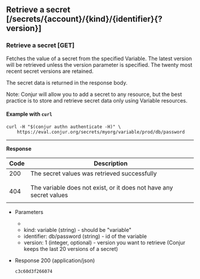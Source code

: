 ## Retrieve a secret [/secrets/{account}/{kind}/{identifier}{?version}]

### Retrieve a secret [GET]

Fetches the value of a secret from the specified Variable. The latest version will be retrieved unless the version parameter is specified. The twenty most recent secret versions are retained.

The secret data is returned in the response body.

Note: Conjur will allow you to add a secret to any resource, but the best practice is to store and retrieve secret data only using Variable resources.

#### Example with `curl`

```
curl -H "$(conjur authn authenticate -H)" \
    https://eval.conjur.org/secrets/myorg/variable/prod/db/password
```

---

**Response**

| Code | Description                                                  |
|------|--------------------------------------------------------------|
|  200 | The secret values was retrieved successfully                 |
|<!-- include(partials/http_401.md) -->|
|<!-- include(partials/http_403.md) -->|
|  404 | The variable does not exist, or it does not have any secret values |
|<!-- include(partials/http_422.md) -->|

+ Parameters
  + <!-- include(partials/account_param.md) -->
  + kind: variable (string) - should be "variable"
  + identifier: db/password (string) - id of the variable
  + version: 1 (integer, optional) - version you want to retrieve (Conjur keeps the last 20 versions of a secret)

+ Response 200 (application/json)

  ```
  c3c60d3f266074
  ```
